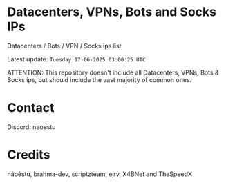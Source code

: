 # Datacenters, VPNs, Bots and Socks IPs
 
Datacenters / Bots / VPN / Socks ips list

Latest update: `Tuesday 17-06-2025 03:00:25 UTC` 

ATTENTION: This repository doesn't include all Datacenters, VPNs, Bots & Socks ips, 
but should include the vast majority of common ones.

# Contact
Discord: naoestu

# Credits
nãoéstu, brahma-dev, scriptzteam, ejrv, X4BNet and TheSpeedX
